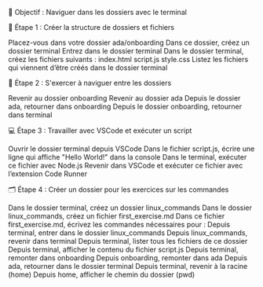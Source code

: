 🎯 Objectif : Naviguer dans les dossiers avec le terminal

📁 Étape 1 : Créer la structure de dossiers et fichiers

Placez-vous dans votre dossier ada/onboarding
Dans ce dossier, créez un dossier terminal
Entrez dans le dossier terminal
Dans le dossier terminal, créez les fichiers suivants :
index.html
script.js
style.css
Listez les fichiers qui viennent d’être créés dans le dossier terminal

🔁 Étape 2 : S'exercer à naviguer entre les dossiers

Revenir au dossier onboarding
Revenir au dossier ada
Depuis le dossier ada, retourner dans onboarding
Depuis le dossier onboarding, retourner dans terminal

💻 Étape 3 : Travailler avec VSCode et exécuter un script

Ouvrir le dossier terminal depuis VSCode
Dans le fichier script.js, écrire une ligne qui affiche "Hello World!" dans la console
Dans le terminal, exécuter ce fichier avec Node.js
Revenir dans VSCode et exécuter ce fichier avec l’extension Code Runner

🗂 Étape 4 : Créer un dossier pour les exercices sur les commandes

Dans le dossier terminal, créez un dossier linux_commands
Dans le dossier linux_commands, créez un fichier first_exercise.md
Dans ce fichier first_exercise.md, écrivez les commandes nécessaires pour :
Depuis terminal, entrer dans le dossier linux_commands
Depuis linux_commands, revenir dans terminal
Depuis terminal, lister tous les fichiers de ce dossier
Depuis terminal, afficher le contenu du fichier script.js
Depuis terminal, remonter dans onboarding
Depuis onboarding, remonter dans ada
Depuis ada, retourner dans le dossier terminal
Depuis terminal, revenir à la racine (home)
Depuis home, afficher le chemin du dossier (pwd)